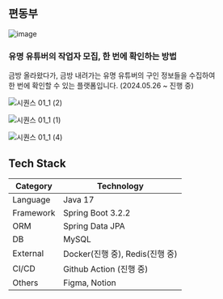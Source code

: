 
## 편동부

![image](https://github.com/user-attachments/assets/66c4159d-72bf-4877-8a0a-b59c777cb645)

### 유명 유튜버의 작업자 모집, 한 번에 확인하는 방법
금방 올라왔다가, 금방 내려가는 유명 유튜버의 구인 정보들을 수집하여\
한 번에 확인할 수 있는 플랫폼입니다. (2024.05.26 ~ 진행 중)

![시퀀스 01_1 (2)](https://github.com/user-attachments/assets/43acb106-dc58-4098-9c9f-bc597777dee3)


![시퀀스 01_1 (1)](https://github.com/user-attachments/assets/66107266-6241-4a9d-b05f-1f879f569f98)


![시퀀스 01_1 (4)](https://github.com/user-attachments/assets/fd3edcb6-5528-47b0-891d-77ef5998d943)



## Tech Stack

| Category | Technology |
|----------|------------|
| Language | Java 17 |
| Framework | Spring Boot 3.2.2 |
| ORM | Spring Data JPA |
| DB | MySQL |
| External | Docker(진행 중), Redis(진행 중) |
| CI/CD | Github Action (진행 중) |
| Others | Figma, Notion |
